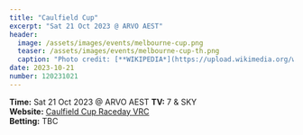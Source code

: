 ```yaml
---
title: "Caulfield Cup"
excerpt: "Sat 21 Oct 2023 @ ARVO AEST"
header:
  image: /assets/images/events/melbourne-cup.png
  teaser: /assets/images/events/melbourne-cup-th.png
  caption: "Photo credit: [**WIKIPEDIA*](https://upload.wikimedia.org/wikipedia/commons/8/85/Phar_Lap.jpg)"
date: 2023-10-21
number: 120231021
---
```


**Time:** Sat 21 Oct 2023 @ ARVO AEST
**TV:** 7 & SKY  
**Website:** [Caulfield Cup Raceday VRC](https://www.vrc.com.au)     
**Betting:** TBC
